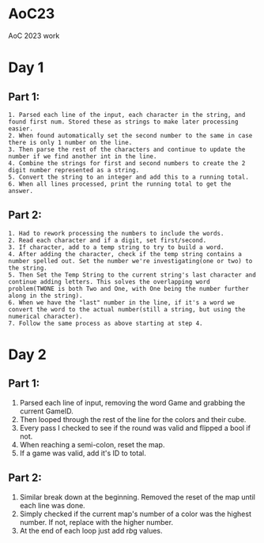 # AoC23
AoC 2023 work

# Day 1
  ## Part 1: 
    1. Parsed each line of the input, each character in the string, and found first num. Stored these as strings to make later processing easier.  
    2. When found automatically set the second number to the same in case there is only 1 number on the line. 
    3. Then parse the rest of the characters and continue to update the number if we find another int in the line.
    4. Combine the strings for first and second numbers to create the 2 digit number represented as a string. 
    5. Convert the string to an integer and add this to a running total.
    6. When all lines processed, print the running total to get the answer.
  ## Part 2:
    1. Had to rework processing the numbers to include the words.
    2. Read each character and if a digit, set first/second.
    3. If character, add to a temp string to try to build a word.
    4. After adding the character, check if the temp string contains a number spelled out. Set the number we're investigating(one or two) to the string.
    5. Then Set the Temp String to the current string's last character and continue adding letters. This solves the overlapping word problem(TWONE is both Two and One, with One being the number further along in the string).
    6. When we have the "last" number in the line, if it's a word we convert the word to the actual number(still a string, but using the numerical character).
    7. Follow the same process as above starting at step 4.
# Day 2
  ## Part 1: 
  1. Parsed each line of input, removing the word Game and grabbing the current GameID. 
  2. Then looped through the rest of the line for the colors and their cube. 
  3. Every pass I checked to see if the round was valid and flipped a bool if not. 
  4. When reaching a semi-colon, reset the map. 
  5. If a game was valid, add it's ID to total. 
  ## Part 2: 
  1. Similar break down at the beginning. Removed the reset of the map until each line was done. 
  2. Simply checked if the current map's number of a color was the highest number. If not, replace with the higher number. 
  3. At the end of each loop just add r*b*g values. 


